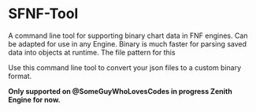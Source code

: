 # SFNF-Tool
A command line tool for supporting binary chart data in FNF engines. Can be adapted for use in any Engine. 
Binary is much faster for parsing saved data into objects at runtime. The file pattern for this 

Use this command line tool to convert your json files to a custom  binary format. 

**Only supported on @SomeGuyWhoLovesCodes in progress Zenith Engine for now.**
